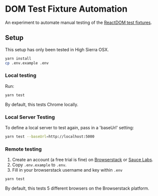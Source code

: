 # DOM Test Fixture Automation

An experiment to automate manual testing of the [ReactDOM test fixtures](https://github.com/facebook/react/tree/master/fixtures/dom).

## Setup

This setup has only been tested in High Sierra OSX.

```bash
yarn install
cp .env.example .env
```

### Local testing

Run:

```bash
yarn test
```

By default, this tests Chrome locally.

### Local Server Testing

To define a local server to test again, pass in a 'baseUrl' setting:

```bash
yarn test --baseUrl=http://localhost:5000
```

### Remote testing

1. Create an account (a free trial is fine) on [Browserstack](http://browserstack.com) or [Sauce Labs](https://saucelabs.com/).
2. Copy `.env.example` to `.env`.
3. Fill in your browserstack username and key within `.env`

```bash
yarn test
```

By default, this tests 5 different browsers on the Browserstack platform.
